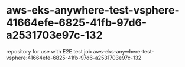 # aws-eks-anywhere-test-vsphere-41664efe-6825-41fb-97d6-a2531703e97c-132
repository for use with E2E test job aws-eks-anywhere-test-vsphere:41664efe-6825-41fb-97d6-a2531703e97c-132
